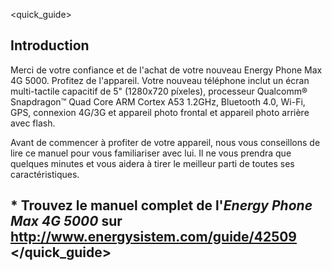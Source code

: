 <quick_guide>

## Introduction
Merci de votre confiance et de l'achat de votre nouveau Energy Phone Max 4G 5000. Profitez de l'appareil.
Votre nouveau téléphone inclut un écran multi-tactile capacitif de 5" (1280x720 píxeles), processeur Qualcomm® Snapdragon™ Quad Core ARM Cortex A53 1.2GHz, Bluetooth 4.0, Wi-Fi, GPS, connexion 4G/3G et appareil photo frontal et appareil photo arrière avec flash.

Avant de commencer à profiter de votre appareil, nous vous conseillons de lire ce manuel pour vous familiariser avec lui. Il ne vous prendra que quelques minutes et vous aidera à tirer le meilleur parti de toutes ses caractéristiques.

## <unique> * Trouvez le manuel complet de l'*Energy Phone Max 4G 5000* sur http://www.energysistem.com/guide/42509 </unique> </quick_guide>

